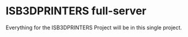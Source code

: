 # ISB3DPRINTERS full-server

Everything for the ISB3DPRINTERS Project will be in this single project.
